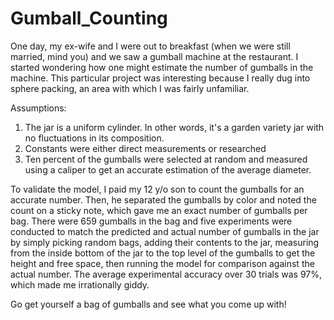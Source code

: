 # Gumball_Counting
One day, my ex-wife and I were out to breakfast (when we were still married, mind you) and we saw a gumball machine at the restaurant. I started wondering how one might estimate the number of gumballs in the machine. This particular project was interesting because I really dug into sphere packing, an area with which I was fairly unfamiliar.


Assumptions:
1) The jar is a uniform cylinder. In other words, it's a garden variety jar with no fluctuations in its composition.
2) Constants were either direct measurements or researched
3) Ten percent of the gumballs were selected at random and measured using a caliper to get an accurate estimation of the average diameter.

To validate the model, I paid my 12 y/o son to count the gumballs for an accurate number. Then, he separated the gumballs by color and noted the count on a sticky note, which gave me an exact number of gumballs per bag. There were 659 gumballs in the bag and five experiments were conducted to match the predicted and actual number of gumballs in the jar by simply picking random bags, adding their contents to the jar, measuring from the inside bottom of the jar to the top level of the gumballs to get the height and free space, then running the model for comparison against the actual number. The average experimental accuracy over 30 trials was 97%, which made me irrationally giddy.

Go get yourself a bag of gumballs and see what you come up with!
